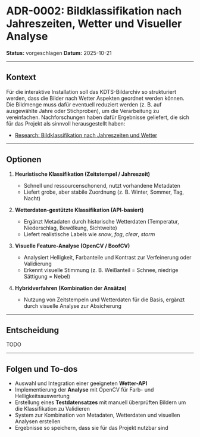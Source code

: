 # ADR-0002: Bildklassifikation nach Jahreszeiten, Wetter und Visueller Analyse

**Status:** vorgeschlagen
**Datum:** 2025-10-21 

---

## Kontext
Für die interaktive Installation soll das KDTS-Bildarchiv so strukturiert werden, dass die Bilder nach Wetter Aspekten geordnet werden können. 
Die Bildmenge muss dafür eventuell reduziert werden (z. B. auf ausgewählte Jahre oder Stichproben), um die Verarbeitung zu vereinfachen.
Nachforschungen haben dafür Ergebnisse geliefert, die sich für das Projekt als sinnvoll herausgestellt haben:
- [Research: Bildklassifikation nach Jahreszeiten und Wetter](../research-notes/bildklassifikation.md)

---

## Optionen
1. **Heuristische Klassifikation (Zeitstempel / Jahreszeit)**  
   - Schnell und ressourcenschonend, nutzt vorhandene Metadaten
   - Liefert grobe, aber stabile Zuordnung (z. B. Winter, Sommer, Tag, Nacht)

2. **Wetterdaten-gestützte Klassifikation (API-basiert)**  
   - Ergänzt Metadaten durch historische Wetterdaten (Temperatur, Niederschlag, Bewölkung, Sichtweite)
   - Liefert realistische Labels wie *snow*, *fog*, *clear*, *storm*

3. **Visuelle Feature-Analyse (OpenCV / BoofCV)**  
   - Analysiert Helligkeit, Farbanteile und Kontrast zur Verfeinerung oder Validierung
   - Erkennt visuelle Stimmung (z. B. Weißanteil = Schnee, niedrige Sättigung = Nebel)

4. **Hybridverfahren (Kombination der Ansätze)**  
   - Nutzung von Zeitstempeln und Wetterdaten für die Basis, ergänzt durch visuelle Analyse zur Absicherung

---

## Entscheidung
TODO

---

## Folgen und To-dos
- Auswahl und Integration einer geeigneten **Wetter-API**
- Implementierung der **Analyse** mit OpenCV für Farb- und Helligkeitsauswertung 
- Erstellung eines **Testdatensatzes** mit manuell überprüften Bildern um die Klassifikation zu Validieren
- System zur Kombination von Metadaten, Wetterdaten und visuellen Analysen erstellen
- Ergebnisse so speichern, dass sie für das Projekt nutzbar sind
